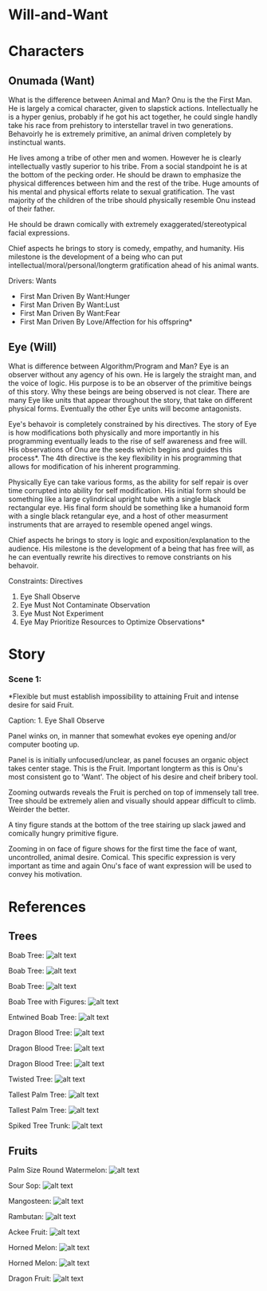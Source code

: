 # Will-and-Want

Characters
==========
Onumada (Want)
------------
What is the difference between Animal and Man?
Onu is the the First Man. He is largely a comical character, given to slapstick actions. Intellectually he is a hyper genius, probably if he got his act together, he could single handly take his race from prehistory to interstellar travel in two generations. Behavoirly he is extremely primitive, an animal driven completely by instinctual wants.  

He lives among a tribe of other men and women. However he is clearly intellectually vastly superior to his tribe. From a social standpoint he is at the bottom of the pecking order. He should be drawn to emphasize the physical differences between him and the rest of the tribe. Huge amounts of his mental and physical efforts relate to sexual gratification. The vast majority of the children of the tribe should physically resemble Onu instead of their father. 

He should be drawn comically with extremely exaggerated/stereotypical facial expressions. 

Chief aspects he brings to story is comedy, empathy, and humanity. His milestone is the development of a being who can put intellectual/moral/personal/longterm gratification ahead of his animal wants. 

Drivers: Wants
- First Man Driven By Want:Hunger
- First Man Driven By Want:Lust
- First Man Driven By Want:Fear
- First Man Driven By Love/Affection for his offspring*

Eye (Will)
--------
What is difference between Algorithm/Program and Man?
Eye is an observer without any agency of his own. He is largely the straight man, and the voice of logic. His purpose is to be an observer of the primitive beings of this story. Why these beings are being observed is not clear. There are many Eye like units that appear throughout the story, that take on different physical forms. Eventually the other Eye units will become antagonists. 

Eye's behavoir is completely constrained by his directives. The story of Eye is how modifications both physically and more importantly in his programming eventually leads to the rise of self awareness and free will. His observations of Onu are the seeds which begins and guides this process*. The 4th directive is the key flexibility in his programming that allows for modification of his inherent programming. 

Physically Eye can take various forms, as the ability for self repair is over time corrupted into ability for self modification. His initial form should be something like a large cylindrical upright tube with a single black rectangular eye. His final form should be something like a humanoid form with a single black retangular eye, and a host of other measurment instruments that are arrayed to resemble opened angel wings. 

Chief aspects he brings to story is logic and exposition/explanation to the audience. His milestone is the development of a being that has free will, as he can eventually rewrite his directives to remove constriants on his behavoir.

Constraints: Directives
1. Eye Shall Observe
2. Eye Must Not Contaminate Observation
3. Eye Must Not Experiment
4. Eye May Prioritize Resources to Optimize Observations*

Story
=====

### Scene 1:
*Flexible but must establish impossibility to attaining Fruit and intense desire for said Fruit.

Caption: 1. Eye Shall Observe

Panel winks on, in manner that somewhat evokes eye opening and/or computer booting up. 

Panel is is initially unfocused/unclear, as panel focuses an organic object takes center stage. This is the Fruit. Important longterm as this is Onu's most consistent go to 'Want'. The object of his desire and cheif bribery tool. 

Zooming outwards reveals the Fruit is perched on top of immensely tall tree. Tree should be extremely alien and visually should appear difficult to climb. Weirder the better.

A tiny figure stands at the bottom of the tree stairing up slack jawed and comically hungry primitive figure.

Zooming in on face of figure shows for the first time the face of want, uncontrolled, animal desire. Comical. This specific expression is very important as time and again Onu's face of want expression will be used to convey his motivation.

# References  
## Trees
Boab Tree: ![alt text](https://upload.wikimedia.org/wikipedia/commons/a/a8/Adansonia_grandidieri04.jpg "Boab Tree")

Boab Tree: ![alt text](http://justfunfacts.com/wp-content/uploads/2017/06/baobab-trees.jpg "Boab Tree")

Boab Tree: ![alt text](https://i.pinimg.com/736x/5c/a7/6d/5ca76d6c50df2a70b7b37d02f0949a36--oak-tree-plants.jpg "Boab Tree")

Boab Tree with Figures: ![alt text](http://cdn1.arkive.org/media/08/086520D1-AD0B-4109-A165-55E01B521506/Presentation.Large/Avenue-of-Grandidiers-baobab-trees.jpg "Boab Tree")

Entwined Boab Tree: ![alt text](https://i.pinimg.com/736x/88/d3/b5/88d3b58d16995ba2ca3746d917b2f4df--eternal-love-madagascar.jpg "Boab Tree")

Dragon Blood Tree: ![alt text](https://i.ytimg.com/vi/F9oB_5w_6B4/maxresdefault.jpg "Dragon Blood Tree")

Dragon Blood Tree: ![alt text](http://www.johnlund.com/Images/Dragon-Blood-Eagle.jpg "Dragon Blood Tree")

Dragon Blood Tree: ![alt text](http://lh6.googleusercontent.com/-elexauzO_ag/TgZjTwVstaI/AAAAAAABfgk/OgakA5ASV6M/s720/w4rtqwedfqwdqwdqw.jpg "Dragon Blood Tree")

Twisted Tree: ![alt text](http://lh5.googleusercontent.com/-iIqxEg5cPTQ/TgZjRN0G9mI/AAAAAAABfgI/09i4XfiWTI0/s720/34t234efewrfewfwef.jpg "Twisted Tree")

Tallest Palm Tree: ![alt text](http://i.imgur.com/cgJYLYG.jpg "Twisted Tree")

Tallest Palm Tree: ![alt text](http://lh3.ggpht.com/-eKMpz4nYJLo/UefYLWhiO7I/AAAAAAAAqdE/ppy-_6aYEWA/cocora-valley-62.jpg?imgmax=800 "Twisted Tree")

Spiked Tree Trunk: ![alt text](http://media.gettyimages.com/photos/closeup-view-of-spiked-tree-picture-id558954787 "Twisted Tree")

## Fruits
Palm Size Round Watermelon: ![alt text](https://previews.123rf.com/images/usersam2007/usersam20071209/usersam2007120900024/15173406-Single-sweet-watermelon-isolated-on-white-background-Stock-Photo.jpg "Strange Fruit")

Sour Sop: ![alt text](https://listverse.com/wp-content/uploads/2011/07/screen-shot-2011-07-08-at-8-13-22-am.jpg "Strange Fruit")

Mangosteen: ![alt text](https://i0.wp.com/www.thisblogrules.com/wp-content/uploads/2014/10/Purple-mangosteen.jpg "Strange Fruit")

Rambutan: ![alt text](http://wdy.h-cdn.co/assets/cm/15/09/768x516/54ebb8037d877_-_10-rambutan-xl.jpg "Strange Fruit")

Ackee Fruit: ![alt text](http://ghk.h-cdn.co/assets/15/32/1600x800/gallery-1438970989-weird-fruit.jpg "Strange Fruit")

Horned Melon: ![alt text](http://www.blufftontoday.com/sites/blufftontoday.com/files/styles/flexslider_enhanced/public/13289396.jpg?itok=9NILTTS7 "Strange Fruit")

Horned Melon: ![alt text](http://blog.fairwaymarket.com/content/uploads/2011/09/HornedMelon.jpg "Strange Fruit")

Dragon Fruit: ![alt text](https://images-na.ssl-images-amazon.com/images/I/71glW-5Mo%2BL._SX355_.jpg "Strange Fruit")